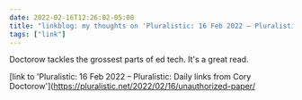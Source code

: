 ```yaml
---
date: 2022-02-16T12:26:02-05:00
title: "linkblog: my thoughts on 'Pluralistic: 16 Feb 2022 – Pluralistic: Daily links from Cory Doctorow'"
tags: ["link"]
---
```

Doctorow tackles the grossest parts of ed tech. It's a great read.
 
[link to 'Pluralistic: 16 Feb 2022 – Pluralistic: Daily links from Cory Doctorow'](https://pluralistic.net/2022/02/16/unauthorized-paper/
